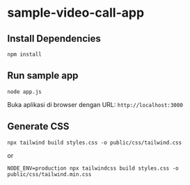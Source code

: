 # sample-video-call-app

## Install Dependencies

```
npm install
```

## Run sample app

```
node app.js
```

Buka aplikasi di browser dengan URL: `http://localhost:3000`

## Generate CSS

```
npx tailwind build styles.css -o public/css/tailwind.css
```

or

```
NODE_ENV=production npx tailwindcss build styles.css -o public/css/tailwind.min.css
```
